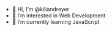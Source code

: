 - 👋 Hi, I’m @kiliandreyer
- 👀 I’m interested in Web Development
- 🌱 I’m currently learning JavaScript

<!---
kiliandreyer/kiliandreyer is a ✨ special ✨ repository because its `README.md` (this file) appears on your GitHub profile.
You can click the Preview link to take a look at your changes.
--->
